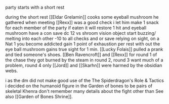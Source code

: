 party starts with a short rest

during the short rest [[Eldar Grelamin]] cooks some eyeball mushroom he gathered when meeting [[Rexx]] was a good check i let him make 1 snack for each member of the party if eaten it will restore 1 hit and eyeball mushroom have a con save dc 12 vs shroom vision object start buzzing/ melting into each other -10 to all checks and or save relying on sight, on a Nat 1 you become addicted gain 1 point of exhaustion per rest with out the eye ball mushroom gains true sight for 1 min. [[Lucky Folais]] pulled a prank and tied someone's shoes. [[Ben Ravencroft]] and [[Rexx]] for round 1 of the chase they got burned by the steam in round 2,  round 3 want much of a problem, round 4 only [[Jord]] and  [[Skarhn]] were harmed by the obsidian webs.

i as the dm did not make good use of the The Spiderdragon's Role & Tactics
i decided on the humanoid figure in the Garden of bones to be pairs of skeletal Khenra
don't remember many details about the fight other than 
See also [[Garden of Bones Shrine]].
